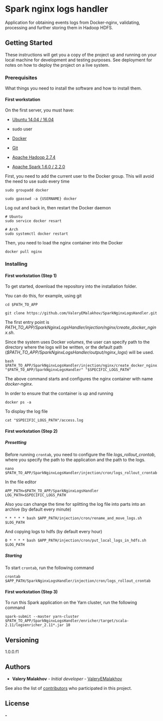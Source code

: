 # Spark nginx logs handler

Application for obtaining events logs from Docker-nginx, validating, processing and further storing them in Hadoop HDFS.

## Getting Started

These instructions will get you a copy of the project up and running on your local machine for development and testing purposes. See deployment for notes on how to deploy the project on a live system.

### Prerequisites

What things you need to install the software and how to install them.

#### First workstation

On the first server, you must have:

* [Ubuntu 14.04 / 16.04](https://www.ubuntu.com/download)
* sudo user
* [Docker](https://www.docker.com/)
* [Git](https://git-scm.com/)

* [Apache Hadoop 2.7.4](http://www.apache.org/dyn/closer.cgi/hadoop/common/hadoop-2.7.4/hadoop-2.7.4-src.tar.gz)
* [Apache Spark 1.6.0 / 2.2.0](https://spark.apache.org/downloads.html)

First, you need to add the current user to the Docker group. This will avoid the need to use sudo every time

```
sudo groupadd docker

sudo gpasswd -a {USERNAME} docker
```

Log out and back in, then restart the Docker daemon

```
# Ubuntu
sudo service docker resart

# Arch
sudo systemctl docker restart
```

Then, you need to load the nginx container into the Docker

```
docker pull nginx
```

### Installing

#### First workstation (Step 1)

To get started, download the repository into the installation folder.

You can do this, for example, using git

```
cd $PATH_TO_APP

git clone https://github.com/ValeryEMalakhov/SparkNginxLogsHandler.git
```

The first entry point is *PATH_TO_APP/SparkNginxLogsHandler/injection/nginx/create_docker_nginx.sh*.

Since the system uses Docker *volumes*, the user can specify path to the directory where the logs will be written, or the default path (*$PATH_TO_APP/SparkNginxLogsHandler/output/nginx_logs*) will be used.

```
bash $PATH_TO_APP/SparkNginxLogsHandler/injection/nginx/create_docker_nginx.sh "$PATH_TO_APP/SparkNginxLogsHandler" "$SPECIFIC_LOGS_PATH"
```

The above command starts and configures the nginx container with name *docker-nginx*.

In order to ensure that the container is up and running

```
docker ps -a
```

To display the log file

```
cat "$SPECIFIC_LOGS_PATH"/access.log
```

#### First workstation (Step 2)

##### Presetting

Before running `crontab`, you need to configure the file *logs_rollout_crontab*, where you specify the path to the application and the path to the logs.

```
nano $PATH_TO_APP/SparkNginxLogsHandler/injection/cron/logs_rollout_crontab

```

In the file editor

```
APP_PATH=$PATH_TO_APP/SparkNginxLogsHandler
LOG_PATH=$SPECIFIC_LOGS_PATH
```

Also you can change the time for splitting the log file into parts into an archive (by default every minute)

```
* * * * * bash $APP_PATH/injection/cron/rename_and_move_logs.sh $LOG_PATH
```

And copying logs to hdfs (by default every hour)

```
0 * * * * bash $APP_PATH/injection/cron/put_local_logs_in_hdfs.sh $LOG_PATH
```

##### Starting

To start `crontab`, run the following command

```
crontab $APP_PATH/SparkNginxLogsHandler/injection/cron/logs_rollout_crontab
```

#### First workstation (Step 3)

To run this Spark application on the Yarn cluster, run the following command

```
spark-submit --master yarn-cluster $PATH_TO_APP/SparkNginxLogsHandler/enricher/target/scala-2.11/logsenricher_2.11*.jar 10
```

## Versioning

1.0.0.f1

## Authors

* **Valery Malakhov** - *Initial developer* - [ValeryEMalakhov](https://github.com/ValeryEMalakhov)

See also the list of [contributors](https://github.com/ValeryEMalakhov/SparkNginxLogsHandler/graphs/contributors) who participated in this project.

## License

**-**
